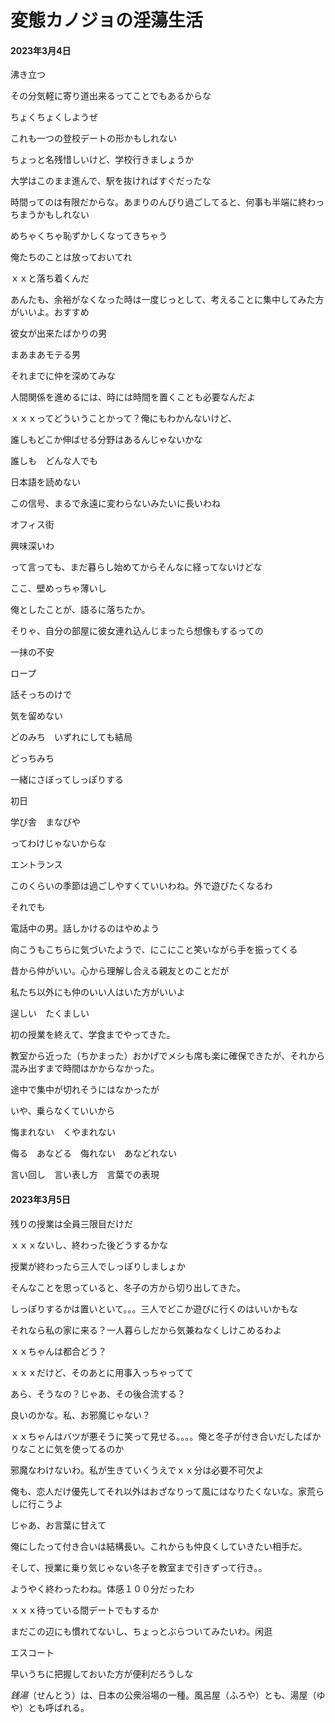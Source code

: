 # 変態カノジョの淫蕩生活

#### 2023年3月4日

沸き立つ

その分気軽に寄り道出来るってことでもあるからな

ちょくちょくしようぜ

これも一つの登校デートの形かもしれない

ちょっと名残惜しいけど、学校行きましょうか

大学はこのまま進んで、駅を抜ければすぐだったな

時間ってのは有限だからな。あまりのんびり過ごしてると、何事も半端に終わっちまうかもしれない

めちゃくちゃ恥ずかしくなってきちゃう

俺たちのことは放っておいてれ

ｘｘと落ち着くんだ

あんたも、余裕がなくなった時は一度じっとして、考えることに集中してみた方がいいよ。おすすめ

彼女が出来たばかりの男

まあまあモテる男

それまでに仲を深めてみな

人間関係を進めるには、時には時間を置くことも必要なんだよ

ｘｘｘってどういうことかって？俺にもわかんないけど、

誰しもどこか伸ばせる分野はあるんじゃないかな

誰しも　どんな人でも

日本語を読めない

この信号、まるで永遠に変わらないみたいに長いわね

オフィス街

興味深いわ

って言っても、まだ暮らし始めてからそんなに経ってないけどな

ここ、壁めっちゃ薄いし

俺としたことが、語るに落ちたか。

そりゃ、自分の部屋に彼女連れ込んじまったら想像もするっての

一抹の不安

ロープ

話そっちのけで

気を留めない

どのみち　いずれにしても結局

どっちみち

一緒にさぼってしっぽりする

初日

学び舎　まなびや

ってわけじゃないからな

エントランス

このくらいの季節は過ごしやすくていいわね。外で遊びたくなるわ

それでも

電話中の男。話しかけるのはやめよう

向こうもこちらに気づいたようで、にこにこと笑いながら手を振ってくる

昔から仲がいい。心から理解し合える親友とのことだが

私たち以外にも仲のいい人はいた方がいいよ

逞しい　たくましい　

初の授業を終えて、学食までやってきた。

教室から近った（ちかまった）おかげでメシも席も楽に確保できたが、それから混み出すまで時間はかからなかった。

途中で集中が切れそうにはなかったが

いや、乗らなくていいから

悔まれない　くやまれない

侮る　あなどる　侮れない　あなどれない

言い回し　言い表し方　言葉での表現

#### 2023年3月5日

残りの授業は全員三限目だけだ

ｘｘｘないし、終わった後どうするかな

授業が終わったら三人でしっぽりしましょか

そんなことを思っていると、冬子の方から切り出してきた。

しっぽりするかは置いといて。。。三人でどこか遊びに行くのはいいかもな

それなら私の家に来る？一人暮らしだから気兼ねなくしけこめるわよ

ｘｘちゃんは都合どう？

ｘｘｘだけど、そのあとに用事入っちゃってて

あら、そうなの？じゃあ、その後合流する？

良いのかな。私、お邪魔じゃない？

ｘｘちゃんはバツが悪そうに笑って見せる。。。。俺と冬子が付き合いだしたばかりなことに気を使ってるのか

邪魔なわけないわ。私が生きていくうえでｘｘ分は必要不可欠よ

俺も、恋人だけ優先してそれ以外はおざなりって風にはなりたくないな。家荒らしに行こうよ

じゃあ、お言葉に甘えて

俺にしたって付き合いは結構長い。これからも仲良くしていきたい相手だ。

そして、授業に乗り気じゃない冬子を教室まで引きずって行き。。

ようやく終わったわね。体感１００分だったわ

ｘｘｘ待っている間デートでもするか

まだこの辺にも慣れてないし、ちょっとぶらついてみたいわ。闲逛

エスコート

早いうちに把握しておいた方が便利だろうしな

*銭湯*（せんとう）は、日本の公衆浴場の一種。風呂屋（ふろや）とも、湯屋（ゆや）とも呼ばれる。









